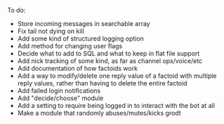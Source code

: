 To do:
* Store incoming messages in searchable array
* Fix tail not dying on kill
* Add some kind of structured logging option
* Add method for changing user flags
* Decide what to add to SQL and what to keep in flat file support
* Add nick tracking of some kind, as far as channel ops/voice/etc
* Add documentation of how factoids work
* Add a way to modify/delete one reply value of a factoid with multiple reply values, rather than having to delete the entire factoid
* Add failed login notifications
* Add "decide/choose" module
* Add a setting to require being logged in to interact with the bot at all
* Make a module that randomly abuses/mutes/kicks grodt
